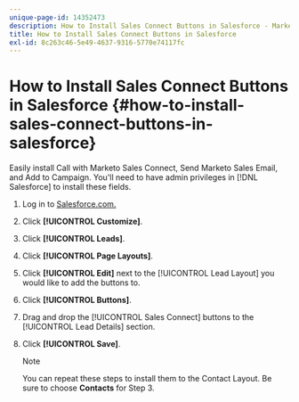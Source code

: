 ```yaml
---
unique-page-id: 14352473
description: How to Install Sales Connect Buttons in Salesforce - Marketo Docs - Product Documentation
title: How to Install Sales Connect Buttons in Salesforce
exl-id: 8c263c46-5e49-4637-9316-5770e74117fc
---
```

# How to Install Sales Connect Buttons in Salesforce {#how-to-install-sales-connect-buttons-in-salesforce}

Easily install Call with Marketo Sales Connect, Send Marketo Sales Email, and Add to Campaign. You'll need to have admin privileges in [!DNL Salesforce] to install these fields.

1. Log in to [Salesforce.com.](https://salesforce.com)
1. Click **[!UICONTROL Customize]**.
1. Click **[!UICONTROL Leads]**.
1. Click **[!UICONTROL Page Layouts]**.
1. Click **[!UICONTROL Edit]** next to the [!UICONTROL Lead Layout] you would like to add the buttons to.
1. Click **[!UICONTROL Buttons]**.
1. Drag and drop the [!UICONTROL Sales Connect] buttons to the [!UICONTROL Lead Details] section.
1. Click **[!UICONTROL Save]**.

   >[!NOTE]
   >
   >You can repeat these steps to install them to the Contact Layout. Be sure to choose **Contacts** for Step 3.
